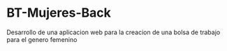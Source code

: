 # BT-Mujeres-Back
Desarrollo de una aplicacion web para la creacion de una bolsa de trabajo para el genero femenino 

